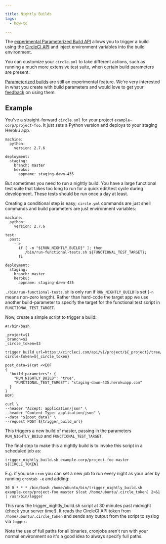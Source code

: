 ```yaml
---

title: Nightly Builds
tags:
  - how-to

---
```


The [experimental Parameterized Build API](/docs/parameterized-builds)
allows you to trigger a build using the [CircleCI API](/docs/api#new-build)
and inject environment variables into the build environment.

You can customize your `circle.yml` to take different actions, such as running a much more extensive test suite, when certain build parameters are present.

[Parameterized builds](/docs/parameterized-builds) are still an experimental feature.
We're very interested in what you create with build parameters and would love to get your
[feedback](mailto:sayhi@circleci.com) on using them.

## Example

You've a straight-forward `circle.yml` for your project `example-corp/project-foo`.
It just sets a Python version and deploys to your staging Heroku app.

```
machine:
  python:
    version: 2.7.6

deployment:
  staging:
    branch: master
    heroku:
      appname: staging-dawn-435
```

But sometimes you need to run a nightly build.
You have a large functional test suite that takes too long to run for a quick edit/test cycle during development.
These tests should be run once a day at least.

Creating a conditional step is easy; `circle.yml` commands are just shell commands and build parameters are just environment variables:

```
machine:
  python:
    version: 2.7.6

test:
  post:
    - >
      if [ -n "${RUN_NIGHTLY_BUILD}" ]; then
        ./bin/run-functional-tests.sh ${FUNCTIONAL_TEST_TARGET};
      fi

deployment:
  staging:
    branch: master
    heroku:
      appname: staging-dawn-435
```

`./bin/run-functional-tests.sh` is only run if `RUN_NIGHTLY_BUILD` is set (`-n` means non-zero length).
Rather than hard-code the target app we use another build-parameter to specify the target for the functional test script in `FUNCTIONAL_TEST_TARGET`.

Now, create a simple script to trigger a build:

```
#!/bin/bash

_project=$1
_branch=$2
_circle_token=$3

trigger_build_url=https://circleci.com/api/v1/project/${_project}/tree/${_branch}?circle-token=${_circle_token}

post_data=$(cat <<EOF
{
  "build_parameters": {
    "RUN_NIGHTLY_BUILD": "true",
    "FUNCTIONAL_TEST_TARGET": "staging-dawn-435.herokuapp.com"
  }
}
EOF)

curl \
--header "Accept: application/json" \
--header "Content-Type: application/json" \
--data "${post_data}" \
--request POST ${trigger_build_url}
```

This triggers a new build of master, passing in the parameters `RUN_NIGHTLY_BUILD` and `FUNCTIONAL_TEST_TARGET`.

The final step to make this a nightly build is to invoke this script in a scheduled job as:

```
trigger_nightly_build.sh example-corp/project-foo master ${CIRCLE_TOKEN}
```

E.g. if you use `cron` you can set a new job to run every night as your user by running `crontab -e` and adding:

```
30 0 * * * /bin/bash /home/ubuntu/bin/trigger_nightly_build.sh example-corp/project-foo master $(cat /home/ubuntu/.circle_token) 2>&1 | /usr/bin/logger
```

This runs the trigger_nightly_build.sh script at 30 minutes past midnight (check your server time!).
It reads the CircleCI API token from `/home/ubuntu/.circle_token` and sends any output from the script to syslog via `logger`.

Note the use of full paths for all binaries, cronjobs aren't run with your normal environment so it's a good idea to always specify full paths.
